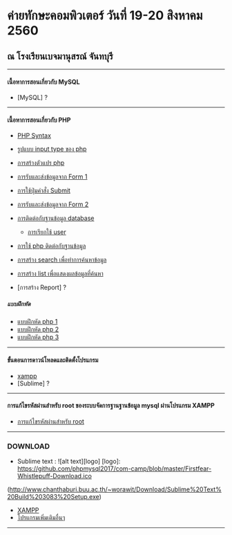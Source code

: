# ค่ายทักษะคอมพิวเตอร์ วันที่ 19-20 สิงหาคม 2560 
## ณ โรงเรียนเบจมานุสรณ์ จันทบุรี

---


#### เนื้อหาการสอนเกี่ยวกับ MySQL
* [MySQL] ?

---

#### เนื้อหาการสอนเกี่ยวกับ PHP
* [PHP Syntax](https://phpmysql2017.gitbooks.io/phpmysql/content/chapter1/php-syntax.html)
* [รูปแบบ input type ของ php](https://phpmysql2017.gitbooks.io/phpmysql/content/input-php.html)
* [การสร้างตัวแปร php](https://phpmysql2017.gitbooks.io/phpmysql/content/chapter1/php.html)
* [การรับและส่งข้อมูลจาก Form 1](https://phpmysql2017.gitbooks.io/phpmysql/content/chapter1/form.html)
* [การใช้ปุ่มคำสั่ง Submit](https://phpmysql2017.gitbooks.io/phpmysql/content/chapter1/submit.html)
* [การรับและส่งข้อมูลจาก Form 2](https://phpmysql2017.gitbooks.io/phpmysql/content/chapter1/form-2.html)
* [การติดต่อกับฐานข้อมูล database](https://phpmysql2017.gitbooks.io/phpmysql/content/chapter1/data-base.html)

    * [การเรียกใช้ user](https://phpmysql2017.gitbooks.io/phpmysql/content/5.html)
    
* [การใช้ php ติดต่อกับฐานข้อมูล](https://phpmysql2017.gitbooks.io/phpmysql/content/php.html)
* [การสร้าง search เพื่อทำการค้นหาข้อมูล](https://phpmysql2017.gitbooks.io/phpmysql/content/search.html)
* [การสร้าง list เพื่อแสดงผลข้อมูลที่ค้นหา](https://phpmysql2017.gitbooks.io/phpmysql/content/list.html)
* [การสร้าง Report] ?

 ##### แบบฝึกหัด
   * [แบบฝึกหัด php 1](https://phpmysql2017.gitbooks.io/phpmysql/content/chapter1/workshop.html)
   * [แบบฝึกหัด php 2](https://phpmysql2017.gitbooks.io/phpmysql/content/chapter1/workshop-php2.html)
   * [แบบฝึกหัด php 3](https://phpmysql2017.gitbooks.io/phpmysql/content/chapter1/workshop-php3.html)

---

#### ขั้นตอนการดาวน์โหลดและติดตั้งโปรแกรม
* [xampp](https://jakkapat.gitbooks.io/how-to-setup/content/chapter1.html)
* [Sublime] ?

---

#### การแก้ไขรหัสผ่านสำหรับ root ของระบบจัดการฐานฐานข้อมูล mysql ผ่านโปรแกรม XAMPP
* [การแก้ไขรหัสผ่านสำหรับ root](https://phpmysql2017.gitbooks.io/phpmysql/content/root.html)

---

### DOWNLOAD
* Sublime text :
![alt text][logo]
[logo]: https://github.com/phpmysql2017/com-camp/blob/master/Firstfear-Whistlepuff-Download.ico

(http://www.chanthaburi.buu.ac.th/~worawit/Download/Sublime%20Text%20Build%203083%20Setup.exe)

* [XAMPP](http://www.chanthaburi.buu.ac.th/~worawit/Download/xampp-win32-1.8.3-3-VC11-installer.exe)
* [โปรแกรมเพิ่มเติมอื่นๆ](http://www.chanthaburi.buu.ac.th/~worawit/download.php)

---

